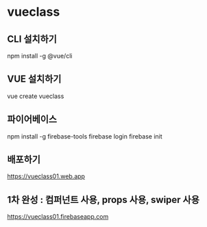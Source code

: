 # vueclass

## CLI 설치하기

npm install -g @vue/cli

## VUE 설치하기

vue create vueclass

## 파이어베이스

npm install -g firebase-tools
firebase login
firebase init

## 배포하기

https://vueclass01.web.app

## 1차 완성 : 컴퍼넌트 사용, props 사용, swiper 사용

https://vueclass01.firebaseapp.com
